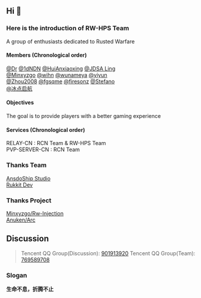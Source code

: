 ## Hi 👋
### Here is the introduction of RW-HPS Team
A group of enthusiasts dedicated to Rusted Warfare  

#### Members (Chronological order)
[@Dr](https://github.com/deng-rui)  [@1dNDN](https://github.com/1dNDN)  [@HuiAnxiaoxing](https://github.com/HuiAnxiaoxing)  [@JDSA Ling](https://github.com/LingASDJ)  
[@Minxyzgo](https://github.com/Minxyzgo)  [@wihn](https://github.com/wihn2021)  [@wunameya](https://github.com/wunameya)  [@yiyun](https://github.com/yiyungent)  
[@Zhou2008](https://github.com/493505110)  [@fgsqme](https://github.com/fgsqme)  [@firesonz](https://github.com/FiresonZ)  [@Stefano](https://github.com/StefanoB2018)  
[@冰点启航](https://github.com/zerodegress)  
#### Objectives
The goal is to provide players with a better gaming experience 


#### Services (Chronological order)
RELAY-CN : RCN Team & RW-HPS Team  
PVP-SERVER-CN : RCN Team  

### Thanks Team
[AnsdoShip Studio](https://github.com/AnsdoShip)  
[Rukkit Dev](https://github.com/RukkitDev)

### Thanks Project
[Minxyzgo/Rw-Injection](https://github.com/Minxyzgo/Rw-Injection)  
[Anuken/Arc](https://github.com/Anuken/Arc)

## Discussion
> Tencent QQ Group(Discussion): [901913920](https://qm.qq.com/cgi-bin/qm/qr?k=qhJ6ekYF9pD9jO6j8H2rZw8ePAVypoU0&jump_from=webapi)
> Tencent QQ Group(Team): [769589708](https://qm.qq.com/cgi-bin/qm/qr?k=blGIIcPlU5Lvmupp78PUJxMVbiKamm2Y&jump_from=webapi)

### Slogan
**生命不息，折腾不止**
